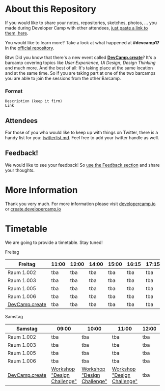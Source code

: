 # About this Repository

If you would like to share your notes, repositories, sketches, photos, ... you made during Developer Camp
with other attendees, [just paste a link to them, here](https://github.com/developercamp/devcamp18/blob/master/feedback.md).

You would like to learn more? Take a look at what happened at **#devcamp17** in the [official repository](https://github.com/developercamp/devcamp17).

Btw: Did you know that there's a new event called **[DevCamp.create](https://create.developercamp.io)**? It's a barcamp covering topics like _User Experience_, _UI Design_, _Design Thinking_ and much more. And the best of all: It's taking place at the same location and at the same time. So if you are taking part at one of the two barcamps you are able to join the sessions from the other Barcamp.

### Format

	Description (keep it firm)
	Link

## Attendees

For those of you who would like to keep up with things on Twitter, there is a handy list for you: [twitterlist.md](https://github.com/developercamp/devcamp18/blob/master/twitterlist.md). Feel free to add your twitter handle as well.

## Feedback! 

We would like to see your feedback! So [use the Feedback section](https://github.com/developercamp/devcamp18/blob/master/feedback.md) and share your thoughts.  

# More Information

Thank you very much. For more information please visit [developercamp.io](https://developercamp.io) or [create.developercamp.io](https://create.developercamp.io)

# Timetable

We are going to provide a timetable. Stay tuned!

Freitag

| Freitag        | 11:00  | 12:00  | 14:00  |  15:00 | 16:15 | 17:15  |  18:15  
|----------------|---|---|---|---|---|---|---|
| Raum 1.002      | tba  | tba | tba | tba | tba | tba | tba |
| Raum 1.003      | tba  | tba | tba | tba | tba | tba | tba |
| Raum 1.005      | tba  | tba | tba | tba | tba | tba | tba |
| Raum 1.006      | tba  | tba | tba | tba | tba | tba | tba |
| [DevCamp.create](https://create.developercamp.io) | tba  | tba | tba | tba | tba | tba | tba |


Samstag

| Samstag        | 09:00  | 10:00  | 11:00  |  12:00 | 14:00 | 15:00  | 16:00  
|----------------|---|---|---|---|---|---|---|
| Raum 1.002      | tba | tba | tba | tba | tba | tba | tba |
| Raum 1.003      | tba | tba | tba | tba | tba | tba | tba |
| Raum 1.005      | tba | tba | tba | tba | tba | tba | tba |
| Raum 1.006      | tba | tba | tba | tba | tba | tba | tba |
| [DevCamp.create](https://create.developercamp.io) | [Workshop "Design Challenge"](https://create.developercamp.io/#edc) | [Workshop "Design Challenge"](https://create.developercamp.io/#edc) | [Workshop "Design Challenge"](https://create.developercamp.io/#edc) | tba | tba | tba | tba |


